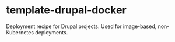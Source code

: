 # template-drupal-docker

Deployment recipe for Drupal projects. Used for image-based, non-Kubernetes deployments.